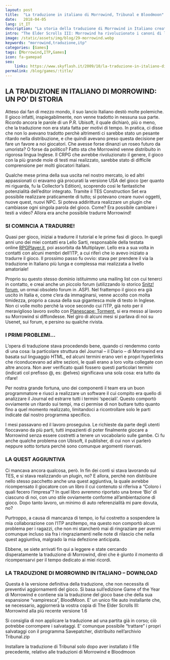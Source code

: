 ```yaml
---
layout: post
title:  "La traduzione in italiano di Morrowind, Tribunal e Bloodmoon"
date:   2018-04-05
lang: it_IT
description: "La storia della traduzione di Morrowind in Italiano creata dal team ITP - Contiene i link per scaricare la traduzione in Italiano di Morrowind"
intro: "The Elder Scrolls III: Morrowind ha rivoluzionato i canoni di libertà individuale del giocatore nel mondo virtuale del gioco stesso. Mai, fino a Morrowind, un CRPG era stato in grado di offrire una tale libertà di esplorazione ed una tale quantità di quests secondarie e PNG."
image: /static/assets/img/blog/29-morrowind.webp
keywords: "morrowind,traduzione,itp"
categories: [Games]
tags: [Morrowind,ITP,Games]
icon: fa-gamepad
seo:
    links: https://www.skyflash.it/2009/10/la-traduzione-in-italiano-di-planescape-torment-del-team-itp/
permalink: /blog/games/:title/
---
```


## LA TRADUZIONE IN ITALIANO DI MORROWIND: UN PO’ DI STORIA

Atteso dai fan di mezzo mondo, il suo lancio Italiano destò molte polemiche. Il gioco infatti, inspiegabilmente, non venne tradotto in nessuna sua parte. Ricordo ancora le parole di un P.R. Ubisoft, il quale dichiarò, più o meno, che la traduzione non era stata fatta per motivi di tempo. In pratica, ci disse che non lo avevano tradotto perchè altrimenti ci sarebbe stato un pesante ritardo nella distribuzione, e che quindi avevano preso questa decisione per fare un favore a noi giocatori. Che avesse forse dinanzi un roseo futuro da umorista? O forse da politico? Fatto sta che Morrowind venne distribuito in rigorosa lingua Inglese. Il CRPG che avrebbe rivoluzionato il genere, il gioco con la più grande mole di testi mai realizzato, sarebbe stato di difficile comprensione per molti giocatori Italiani.

Qualche mese prima della sua uscita nel nostro mercato, io ed altri appassionati ci eravamo già procurati la versione USA del gioco (per quanto mi riguarda, fu la Collector’s Edition), scoprendo così le fantastiche potenzialità dell’editor integrato. Tramite il TES Construction Set era possibile realizzare praticamente di tutto; si potevano creare nuovi oggetti, nuove quest, nuovi NPC. Si poteva addirittura realizzare un plugin che cambiasse ogni singola parola del gioco. Come? Era possibile cambiare i testi a video? Allora era anche possibile tradurre Morrowind!

### SI COMINCIA A TRADURRE!

Quasi per gioco, iniziai a tradurre il tutorial e le prime fasi di gioco. In quegli anni uno dei miei contatti era Lello Sarti, responsabile della testata online [RPGPlayer.it](http://forum.multiplayer.it/showthread.php?209954-RPGPLAYER), poi assorbita da Multiplayer. Lello era a sua volta in contatti con alcuni membri dell’ITP, a cui riferì che io avevo iniziato a tradurre il gioco. Il prossimo passo fu ovvio: stava per prendere il via la traduzione in Italiano più lunga e complessa mai realizzata a livello amatoriale!

Proprio su questo stesso dominio istituimmo una mailing list con cui tenerci in contatto, e creai anche un piccolo forum (utilizzando lo storico [Snitz! forum](http://forum.snitz.com/), un ormai obsoleto forum in .ASP). Nel frattempo il gioco era già uscito in Italia e, come c’era da immaginarsi, venne accolto con molta timidezza, proprio a causa della sua gigantesca mole di testo in Inglese. Non ci volle molto perchè la voce secondo cui l’ITP, già noto per il meraviglioso lavoro svolto con [Planescape: Torment](https://www.skyflash.it/2009/10/la-traduzione-in-italiano-di-planescape-torment-del-team-itp/), si era messo al lavoro su Morrowind si diffondesse. Nel giro di alcuni mesi si parlava di noi su Usenet, sui forum, e persino su qualche rivista.

### I PRIMI PROBLEMI…

L’opera di traduzione stava procedendo bene, quando ci rendemmo conto di una cosa: la particolare struttura del Journal – il Diario – di Morrowind era basata sul linguaggio HTML, ed alcuni termini erano veri e propri hyperlinks che riconducevano ad altre sezioni, le quali erano a loro volta collegate con altre ancora. Non aver verificato quali fossero questi particolari termini (indicati col prefisso @, es: @elves) significava una sola cosa: era tutto da rifare!

Per nostra grande fortuna, uno dei componenti il team era un buon programmatore e riuscì a realizzare un software il cui compito era quello di analizzare il Journal ed estrarre tutti i termini ‘speciali’. Questo comportò ovviamente un ritardo sui tempi, ma ci permise di non buttare tutto quanto fino a quel momento realizzato, limitandoci a ricontrollare solo le parti indicate dal nostro programma specifico.

I mesi passavano ed il lavoro proseguiva. Le richieste da parte degli utenti fioccavano da più parti, tutti impazienti di poter finalmente giocare a Morrowind senza essere costretti a tenere un vocabolario sulle gambe. Ci fu anche qualche problema con Ubisoft, il publisher, di cui non vi parlerò neppure sotto tortura perchè sono comunque argomenti riservati.

### LA QUEST AGGIUNTIVA

Ci mancava ancora qualcosa, però. In fin dei conti si stava lavorando sul TES, e si stava realizzando un plugin, no? E allora, perchè non distribuire nello stesso pacchetto anche una quest aggiuntiva, la quale avrebbe ricompensato il giocatore con un libro il cui contenuto si riferiva a “Coloro i quali fecero l’impresa”? In quel libro avremmo riportato una breve ‘Bio’ di ciascuno di noi, con uno stile ovviamente conforme all’ambientazione di gioco. Dopo tanto lavoro, un minimo di auto referenzialità mi pare dovuta, no?

Purtroppo, a causa di mancanza di tempo, io fui costretto a sospendere la mia collaborazione con l’ITP anzitempo, ma questo non comportò alcun problema per i ragazzi, che non mi stancherò mai di ringraziare per avermi comunque incluso sia fra i ringraziamenti nelle note di rilascio che nella quest aggiuntiva, malgrado la mia defezione anticipata.

Ebbene, se siete arrivati fin qui a leggere e state cercando disperatamente la traduzione di Morrowind, direi che è giunto il momento di ricompensarvi per il tempo dedicato ai miei ricordi.

### LA TRADUZIONE DI MORROWIND IN ITALIANO – DOWNLOAD

Questa è la versione definitiva della traduzione, che non necessita di preventivi aggiornamenti del gioco. Si basa sull’edizione Game of the Year di Morrowind e contiene sia la traduzione del gioco base che della sua espansione “vampiresca”, BloodMoon. E’ un unico file auto installante che, se necessario, aggiornerà la vostra copia di The Elder Scrolls III: Morrowind alla più recente versione 1.6

Si consiglia di non applicare la traduzione ad una partita già in corso; ciò potrebbe corrompere i salvataggi. E’ comunque possibile “trattare” i propri salvataggi con il programma Savepatcher, distribuito nell’archivio Tribunal.zip

Installare la traduzione di Tribunal solo dopo aver installato il file precedente, relativo alle traduzioni di Morrowind e Bloodmoon